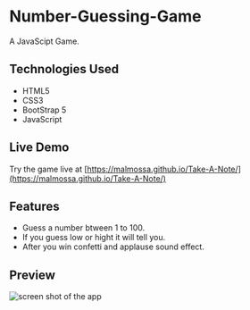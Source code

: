 # Number-Guessing-Game
A JavaScipt Game.

## Technologies Used

- HTML5
- CSS3
- BootStrap 5
- JavaScript

## Live Demo

Try the game live at [https://malmossa.github.io/Take-A-Note/](https://malmossa.github.io/Take-A-Note/)

## Features

- Guess a number btween 1 to 100. 
- If you guess low or hight it will tell you.
- After you win confetti and applause sound effect.

## Preview

![screen shot of the app](images/take-note-screen-shot.gif)
